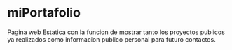 # miPortafolio
Pagina web Estatica con la funcion de mostrar tanto los proyectos publicos ya realizados como informacion publico personal para futuro contactos.